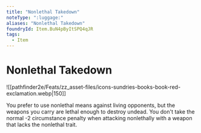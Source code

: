 ```yaml
---
title: "Nonlethal Takedown"
noteType: ":luggage:"
aliases: "Nonlethal Takedown"
foundryId: Item.BuN4pByItSPQ4qJR
tags:
  - Item
---
```


# Nonlethal Takedown
![[pathfinder2e/Feats/zz_asset-files/icons-sundries-books-book-red-exclamation.webp|150]]

You prefer to use nonlethal means against living opponents, but the weapons you carry are lethal enough to destroy undead. You don't take the normal -2 circumstance penalty when attacking nonlethally with a weapon that lacks the nonlethal trait.
